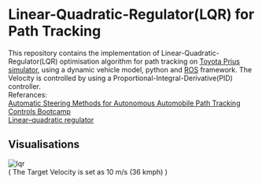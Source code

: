 # Linear-Quadratic-Regulator(LQR) for Path Tracking
This repository contains the implementation of Linear-Quadratic-Regulator(LQR) optimisation algorithm for path tracking on [Toyota Prius simulator](https://github.com/osrf/car_demo), using a dynamic vehicle model, python and [ROS](https://www.ros.org/) framework. The Velocity is controlled by using a Proportional-Integral-Derivative(PID) controller.<br />
Referances:<br />
[Automatic Steering Methods for Autonomous Automobile Path Tracking](https://www.ri.cmu.edu/pub_files/2009/2/Automatic_Steering_Methods_for_Autonomous_Automobile_Path_Tracking.pdf)<br />
[Controls Bootcamp](https://www.youtube.com/playlist?list=PLMrJAkhIeNNR20Mz-VpzgfQs5zrYi085m)<br />
[Linear–quadratic regulator](https://en.wikipedia.org/wiki/Linear%E2%80%93quadratic_regulator)<br />

## Visualisations

![lqr](/Visualisations/lqr_pathTracking_carDemo.gif)	
( The Target Velocity is set as 10 m/s (36 kmph) )





